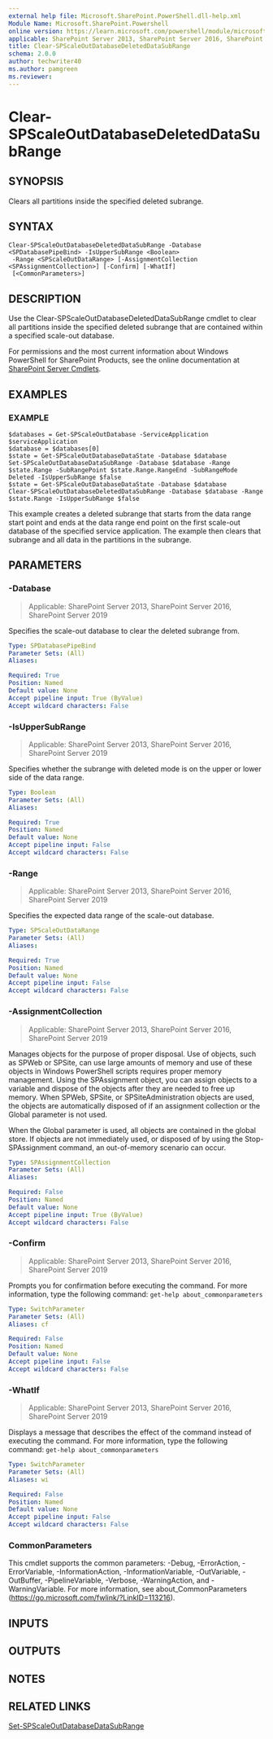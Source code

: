 ```yaml
---
external help file: Microsoft.SharePoint.PowerShell.dll-help.xml
Module Name: Microsoft.SharePoint.Powershell
online version: https://learn.microsoft.com/powershell/module/microsoft.sharepoint.powershell/clear-spscaleoutdatabasedeleteddatasubrange
applicable: SharePoint Server 2013, SharePoint Server 2016, SharePoint Server 2019
title: Clear-SPScaleOutDatabaseDeletedDataSubRange
schema: 2.0.0
author: techwriter40
ms.author: pamgreen
ms.reviewer:
---
```


# Clear-SPScaleOutDatabaseDeletedDataSubRange

## SYNOPSIS

Clears all partitions inside the specified deleted subrange.


## SYNTAX

```
Clear-SPScaleOutDatabaseDeletedDataSubRange -Database <SPDatabasePipeBind> -IsUpperSubRange <Boolean>
 -Range <SPScaleOutDataRange> [-AssignmentCollection <SPAssignmentCollection>] [-Confirm] [-WhatIf]
 [<CommonParameters>]
```

## DESCRIPTION
Use the Clear-SPScaleOutDatabaseDeletedDataSubRange cmdlet to clear all partitions inside the specified deleted subrange that are contained within a specified scale-out database.

For permissions and the most current information about Windows PowerShell for SharePoint Products, see the online documentation at [SharePoint Server Cmdlets](https://learn.microsoft.com/powershell/sharepoint/sharepoint-server/sharepoint-server-cmdlets).

## EXAMPLES

### EXAMPLE
```
$databases = Get-SPScaleOutDatabase -ServiceApplication $serviceApplication
$database = $databases[0]
$state = Get-SPScaleOutDatabaseDataState -Database $database
Set-SPScaleOutDatabaseDataSubRange -Database $database -Range $state.Range -SubRangePoint $state.Range.RangeEnd -SubRangeMode Deleted -IsUpperSubRange $false
$state = Get-SPScaleOutDatabaseDataState -Database $database
Clear-SPScaleOutDatabaseDeletedDataSubRange -Database $database -Range $state.Range -IsUpperSubRange $false
```

This example creates a deleted subrange that starts from the data range start point and ends at the data range end point on the first scale-out database of the specified service application.
The example then clears that subrange and all data in the partitions in the subrange.

## PARAMETERS

### -Database

> Applicable: SharePoint Server 2013, SharePoint Server 2016, SharePoint Server 2019

Specifies the scale-out database to clear the deleted subrange from.

```yaml
Type: SPDatabasePipeBind
Parameter Sets: (All)
Aliases:

Required: True
Position: Named
Default value: None
Accept pipeline input: True (ByValue)
Accept wildcard characters: False
```

### -IsUpperSubRange

> Applicable: SharePoint Server 2013, SharePoint Server 2016, SharePoint Server 2019

Specifies whether the subrange with deleted mode is on the upper or lower side of the data range.

```yaml
Type: Boolean
Parameter Sets: (All)
Aliases:

Required: True
Position: Named
Default value: None
Accept pipeline input: False
Accept wildcard characters: False
```

### -Range

> Applicable: SharePoint Server 2013, SharePoint Server 2016, SharePoint Server 2019

Specifies the expected data range of the scale-out database.

```yaml
Type: SPScaleOutDataRange
Parameter Sets: (All)
Aliases:

Required: True
Position: Named
Default value: None
Accept pipeline input: False
Accept wildcard characters: False
```

### -AssignmentCollection

> Applicable: SharePoint Server 2013, SharePoint Server 2016, SharePoint Server 2019

Manages objects for the purpose of proper disposal.
Use of objects, such as SPWeb or SPSite, can use large amounts of memory and use of these objects in Windows PowerShell scripts requires proper memory management.
Using the SPAssignment object, you can assign objects to a variable and dispose of the objects after they are needed to free up memory.
When SPWeb, SPSite, or SPSiteAdministration objects are used, the objects are automatically disposed of if an assignment collection or the Global parameter is not used.

When the Global parameter is used, all objects are contained in the global store.
If objects are not immediately used, or disposed of by using the Stop-SPAssignment command, an out-of-memory scenario can occur.

```yaml
Type: SPAssignmentCollection
Parameter Sets: (All)
Aliases:

Required: False
Position: Named
Default value: None
Accept pipeline input: True (ByValue)
Accept wildcard characters: False
```

### -Confirm

> Applicable: SharePoint Server 2013, SharePoint Server 2016, SharePoint Server 2019

Prompts you for confirmation before executing the command.
For more information, type the following command: `get-help about_commonparameters`

```yaml
Type: SwitchParameter
Parameter Sets: (All)
Aliases: cf

Required: False
Position: Named
Default value: None
Accept pipeline input: False
Accept wildcard characters: False
```

### -WhatIf

> Applicable: SharePoint Server 2013, SharePoint Server 2016, SharePoint Server 2019

Displays a message that describes the effect of the command instead of executing the command.
For more information, type the following command: `get-help about_commonparameters`

```yaml
Type: SwitchParameter
Parameter Sets: (All)
Aliases: wi

Required: False
Position: Named
Default value: None
Accept pipeline input: False
Accept wildcard characters: False
```

### CommonParameters
This cmdlet supports the common parameters: -Debug, -ErrorAction, -ErrorVariable, -InformationAction, -InformationVariable, -OutVariable, -OutBuffer, -PipelineVariable, -Verbose, -WarningAction, and -WarningVariable. For more information, see about_CommonParameters (https://go.microsoft.com/fwlink/?LinkID=113216).

## INPUTS

## OUTPUTS

## NOTES

## RELATED LINKS

[Set-SPScaleOutDatabaseDataSubRange](Set-SPScaleOutDatabaseDataSubRange.md)
